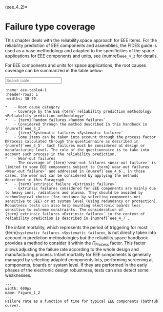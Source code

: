 (eee_4_2)=
# Failure type coverage

This chapter deals with the reliability.space approach for EEE items. For the reliability prediction of EEE components and assemblies, the FIDES guide is used as a base methodology and adapted to the specificities of the space applications for EEE components and units, see {numref}`eee_4_3` for details.

For EEE components and units for space applications, the root causes coverage can be summarized in the table below:

<input type="text" class="myInput" id="myInput" onkeyup="searchTableJupyter(this, 'eee-table4-1')" placeholder="Search table...">

```{list-table} Coverage of the failures root causes by the EEE reliability prediction methodology.
:name: eee-table4-1
:header-rows: 1
:widths: 30 70

*   - Root cause category
    - Coverage by the EEE {term}`reliability prediction methodology <Reliability prediction methodology>`
*   - {term}`Random failures <Random failure>`
    - Considered through the method described in this handbook in {numref}`eee_4_3`
*   - {term}`Systematic failures <Systematic failure>`
    - Some items can be taken into account through the process factor ΠProcess calculated through the questionnaire as described in {numref}`eee_4_5`. Such failures must be considered at design or manufacturing level. The role of the questionnaire is to take into account such process in the reliability prediction.
*   - Wear-out failures
    - The coverage of {term}`wear-out failures <Wear-out failure>` is limited to some EEE components subject to {term}`wear-out failures <Wear-out failure>` and addressed in {numref}`eee_4_6`; in those cases, the wear out can be considered by applying the methods described in this Paragraph.
*   - {term}`extrinsic failure <Extrinsic failure>`
    - Extrinsic failures considered for EEE components are mainly due to heavy ions, radiations and plasma. They should be avoided by technological choice (for instance by selecting components not sensitive to SEE) or at system level (using redundancy or protection). Robustness tests can also help mounting electronic boards less sensitive to extreme constraints. The consideration of {term}`extrinsic failures <Extrinsic failure>` in the context of reliability prediction is described in {numref}`eee_4_7`.
```

The infant mortality, which represents the period of triggering for most {term}`systematic failures <Systematic failure>`, is not directly taken into account in prediction methodologies but the reliability.space handbook provides a method to consider it within the $\Pi_{\text{Process}}$ factor. This factor allows adjusting the failure rate according to the whole design and manufacturing process. Infant mortality for EEE components is generally managed by selecting adapted components lots, performing screening at components, boards or system level. If they are performed in the early phases of the electronic design robustness, tests can also detect some weaknesses.

```{figure} ../../pictures/eee_figure4_2.png
---
width: 600px
name: Figure_1_2
---
Failure rate as a function of time for typical EEE components (bathtub curve).
```

